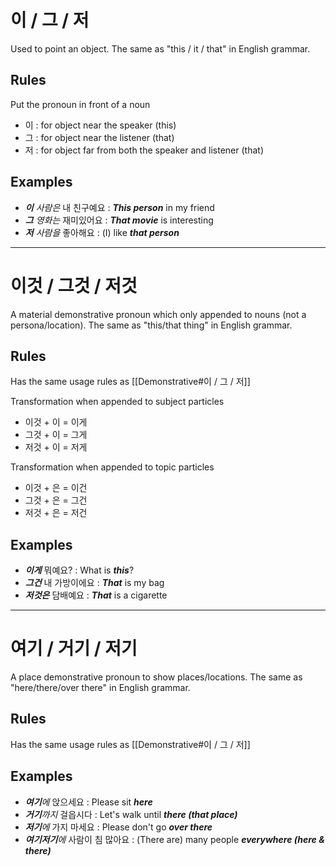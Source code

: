 # 이 / 그 / 저
Used to point an object. The same as "this / it / that" in English grammar.

## Rules
Put the pronoun in front of a noun
- 이 : for object near the speaker (this)
- 그 : for object near the listener (that)
- 저 : for object far from both the speaker and listener (that)

## Examples
- _**이** 사람은_ 내 친구예요 : _**This person**_ in my friend
- _**그** 영화는_ 재미있어요 : _**That movie**_ is interesting
- _**저** 사람을_ 좋아해요 : (I) like _**that person**_

---

# 이것 / 그것 / 저것
A material demonstrative pronoun which only appended to nouns (not a persona/location). The same as "this/that thing" in English grammar.

## Rules
Has the same usage rules as [[Demonstrative#이 / 그 / 저]]

Transformation when appended to subject particles
- 이것 + 이 = 이게
- 그것 + 이 = 그게
- 저것 + 이 = 저게

Transformation when appended to topic particles
- 이것 + 은 = 이건
- 그것 + 은 = 그건
- 저것 + 은 = 저건

## Examples
- _**이게**_ 뭐예요? : What is _**this**_?
- _**그건**_ 내 가방이에요 : _**That**_ is my bag
- _**저것은**_ 담배예요 : _**That**_ is a cigarette

---

# 여기 / 거기 / 저기
A place demonstrative pronoun to show places/locations. The same as "here/there/over there" in English grammar.

## Rules
Has the same usage rules as [[Demonstrative#이 / 그 / 저]]

## Examples
- _**여기**에_ 앉으세요 : Please sit _**here**_
- _**거기**까지_ 걸읍시다 : Let's walk until _**there (that place)**_
- _**저기**에_ 가지 마세요 : Please don't go _**over there**_
- _**여기저기**에_ 사람이 침 많아요 : (There are) many people _**everywhere (here & there)**_
